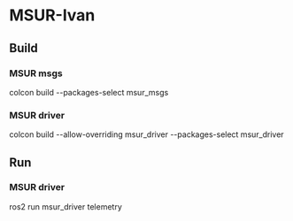 
# MSUR-Ivan

## Build
### MSUR msgs
colcon build --packages-select msur_msgs

### MSUR driver
colcon build --allow-overriding msur_driver --packages-select msur_driver


## Run

### MSUR driver

ros2 run msur_driver telemetry